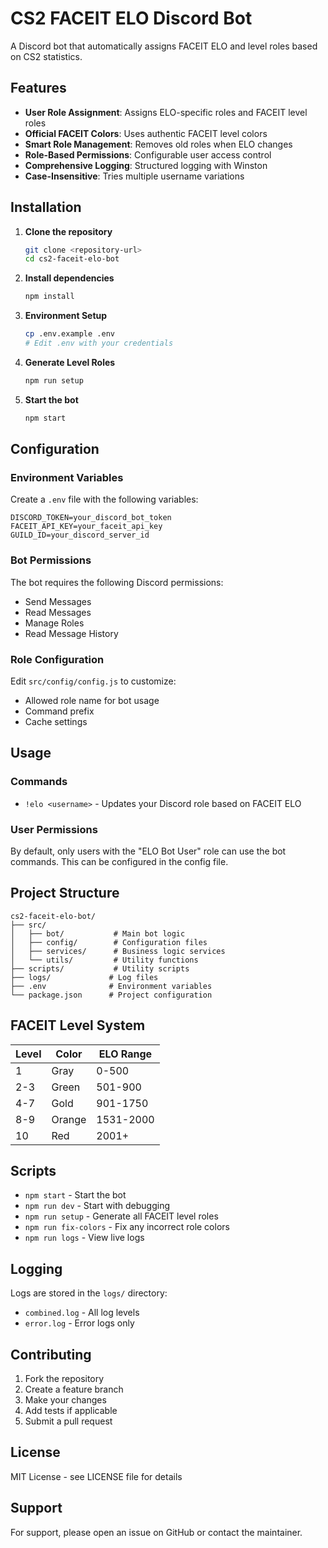 # CS2 FACEIT ELO Discord Bot

A Discord bot that automatically assigns FACEIT ELO and level roles based on CS2 statistics.

## Features

- **User Role Assignment**: Assigns ELO-specific roles and FACEIT level roles
- **Official FACEIT Colors**: Uses authentic FACEIT level colors
- **Smart Role Management**: Removes old roles when ELO changes
- **Role-Based Permissions**: Configurable user access control
- **Comprehensive Logging**: Structured logging with Winston
- **Case-Insensitive**: Tries multiple username variations

## Installation

1. **Clone the repository**
   ```bash
   git clone <repository-url>
   cd cs2-faceit-elo-bot
   ```

2. **Install dependencies**
   ```bash
   npm install
   ```

3. **Environment Setup**
   ```bash
   cp .env.example .env
   # Edit .env with your credentials
   ```

4. **Generate Level Roles**
   ```bash
   npm run setup
   ```

5. **Start the bot**
   ```bash
   npm start
   ```

## Configuration

### Environment Variables

Create a `.env` file with the following variables:

```env
DISCORD_TOKEN=your_discord_bot_token
FACEIT_API_KEY=your_faceit_api_key
GUILD_ID=your_discord_server_id
```

### Bot Permissions

The bot requires the following Discord permissions:
- Send Messages
- Read Messages
- Manage Roles
- Read Message History

### Role Configuration

Edit `src/config/config.js` to customize:
- Allowed role name for bot usage
- Command prefix
- Cache settings

## Usage

### Commands

- `!elo <username>` - Updates your Discord role based on FACEIT ELO

### User Permissions

By default, only users with the "ELO Bot User" role can use the bot commands. This can be configured in the config file.

## Project Structure

```
cs2-faceit-elo-bot/
├── src/
│   ├── bot/           # Main bot logic
│   ├── config/        # Configuration files
│   ├── services/      # Business logic services
│   └── utils/         # Utility functions
├── scripts/           # Utility scripts
├── logs/             # Log files
├── .env              # Environment variables
└── package.json      # Project configuration
```

## FACEIT Level System

| Level | Color | ELO Range |
|-------|-------|-----------|
| 1 | Gray | 0-500 |
| 2-3 | Green | 501-900 |
| 4-7 | Gold | 901-1750 |
| 8-9 | Orange | 1531-2000 |
| 10 | Red | 2001+ |

## Scripts

- `npm start` - Start the bot
- `npm run dev` - Start with debugging
- `npm run setup` - Generate all FACEIT level roles
- `npm run fix-colors` - Fix any incorrect role colors
- `npm run logs` - View live logs

## Logging

Logs are stored in the `logs/` directory:
- `combined.log` - All log levels
- `error.log` - Error logs only

## Contributing

1. Fork the repository
2. Create a feature branch
3. Make your changes
4. Add tests if applicable
5. Submit a pull request

## License

MIT License - see LICENSE file for details

## Support

For support, please open an issue on GitHub or contact the maintainer.
